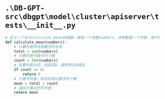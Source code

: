 # `.\DB-GPT-src\dbgpt\model\cluster\apiserver\tests\__init__.py`

```py
# 定义一个名为calculate_mean的函数，接受一个参数numbers，该参数是一个列表，用于存储整数或浮点数
def calculate_mean(numbers):
    # 计算列表中所有数字的总和
    total = sum(numbers)
    # 计算列表中数字的个数
    count = len(numbers)
    # 如果列表为空，则返回0，避免除以0错误
    if count == 0:
        return 0
    # 计算平均值，即总和除以数字的个数
    mean = total / count
    # 返回计算出的平均值
    return mean
```